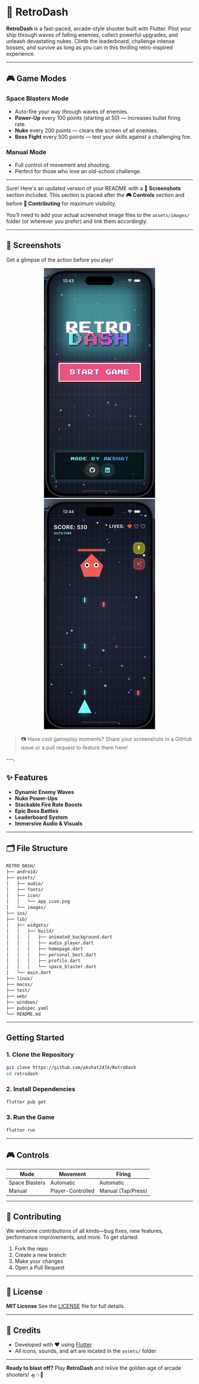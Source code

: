 # 🚀 RetroDash

**RetroDash** is a fast-paced, arcade-style shooter built with Flutter. Pilot your ship through waves of falling enemies, collect powerful upgrades, and unleash devastating nukes. Climb the leaderboard, challenge intense bosses, and survive as long as you can in this thrilling retro-inspired experience.

---

## 🎮 Game Modes

###  Space Blasters Mode

* Auto-fire your way through waves of enemies.
* **Power-Up** every 100 points (starting at 50) — increases bullet firing rate.
* **Nuke** every 200 points — clears the screen of all enemies.
* **Boss Fight** every 500 points — test your skills against a challenging foe.

###  Manual Mode

* Full control of movement and shooting.
* Perfect for those who love an old-school challenge.

---

Sure! Here's an updated version of your README with a **📸 Screenshots** section included. This section is placed after the **🎮 Controls** section and before **🤝 Contributing** for maximum visibility.

You’ll need to add your actual screenshot image files to the `assets/images/` folder (or wherever you prefer) and link them accordingly.

---

## 📸 Screenshots

Get a glimpse of the action before you play!

<p align="center">
  <img src="assets/images/home_page.jpg" alt="Gameplay Screenshot 1" width="300"/>
  <img src="assets/images/boss_fight.jpg" alt="Gameplay Screenshot 2" width="300"/>
</p>

> 📷 Have cool gameplay moments? Share your screenshots in a GitHub issue or a pull request to feature them here!

---.

## ✨ Features

*  **Dynamic Enemy Waves**
*  **Nuke Power-Ups**
*  **Stackable Fire Rate Boosts**
*  **Epic Boss Battles**
*  **Leaderboard System**
*  **Immersive Audio & Visuals**

---

## 🗂 File Structure

```
RETRO_DASH/
├── android/
├── assets/
│   ├── audio/
│   ├── fonts/
│   ├── icon/
│   │   └── app_icon.png
│   └── images/
├── ios/
├── lib/
│   ├── widgets/
│   │   ├── build/
│   │   │   ├── animated_background.dart
│   │   │   ├── audio_player.dart
│   │   │   ├── homepage.dart
│   │   │   ├── personal_best.dart
│   │   │   ├── profile.dart
│   │   │   └── space_blaster.dart
│   └── main.dart
├── linux/
├── macos/
├── test/
├── web/
├── windows/
├── pubspec.yaml
└── README.md
```

---

##  Getting Started

### 1. Clone the Repository

```bash
git clone https://github.com/akshat2474/RetroDash
cd retrodash
```

### 2. Install Dependencies

```bash
flutter pub get
```

### 3. Run the Game

```bash
flutter run
```

---

## 🎮 Controls

| Mode           | Movement          | Firing             |
| -------------- | ----------------- | ------------------ |
| Space Blasters | Automatic         | Automatic          |
| Manual         | Player-Controlled | Manual (Tap/Press) |

---

## 🤝 Contributing

We welcome contributions of all kinds—bug fixes, new features, performance improvements, and more.
To get started:

1. Fork the repo
2. Create a new branch
3. Make your changes
4. Open a Pull Request

---

## 📄 License

**MIT License**
See the [LICENSE](LICENSE) file for full details.

---

## 🙌 Credits

* Developed with ❤️ using [Flutter](https://flutter.dev)
* All icons, sounds, and art are located in the `assets/` folder

---

**Ready to blast off?**
Play **RetroDash** and relive the golden age of arcade shooters!
🛸💥👾